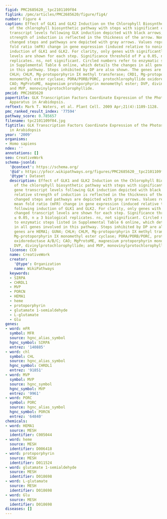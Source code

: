```yaml
---
figid: PMC2685620__tpc2101109f04
figlink: /pmc/articles/PMC2685620/figure/fig4/
number: Figure 4
caption: Effect of GLK1 and GLK2 Induction on the Chlorophyll Biosynthetic Pathway.Schematic
  of the chlorophyll biosynthetic pathway with steps with significant changes in gene
  transcript levels following GLK induction depicted with black arrows; the relative
  strength of induction is reflected in the thickness of the arrow. Nonsignificantly
  changed steps and pathways are depicted with gray arrows. Values represent the mean
  fold ratio (mFR) change in gene expression (induced relative to noninduced) following
  induction of GLK1 and GLK2. For clarity, only genes with significantly changed transcript
  levels are shown for each step. Significance threshold of P ≤ 0.05, n ≥ 3 biological
  replicates. ns, not significant. Circled numbers refer to enzymatic steps listed
  in Supplemental Table 6 online, which details the changes in all genes involved
  in this pathway. Steps inhibited by DP are also shown. The genes are HEMA1; GUN4;
  CHLH; CHLM, Mg-protoporphyrin IX methyl transferase; CRD1, Mg-protoporphyrin IX
  monomethyl ester cyclase; PORA/PORB/PORC, protochlorophyllide oxidoreductase A/B/C;
  CAO; MgProtoME, magnesium protoporphyrin monomethyl ester; DVP, divinylprotochlorophyllide;
  and MVP, monovinylprotochlorophyllide.
pmcid: PMC2685620
papertitle: GLK Transcription Factors Coordinate Expression of the Photosynthetic
  Apparatus in Arabidopsis.
reftext: Mark T. Waters, et al. Plant Cell. 2009 Apr;21(4):1109-1128.
pmc_ranked_result_index: '77594'
pathway_score: 0.785657
filename: tpc2101109f04.jpg
figtitle: GLK Transcription Factors Coordinate Expression of the Photosynthetic Apparatus
  in Arabidopsis
year: '2009'
organisms:
- Homo sapiens
ndex: ''
annotations: []
seo: CreativeWork
schema-jsonld:
  '@context': https://schema.org/
  '@id': https://pfocr.wikipathways.org/figures/PMC2685620__tpc2101109f04.html
  '@type': Dataset
  description: Effect of GLK1 and GLK2 Induction on the Chlorophyll Biosynthetic Pathway.Schematic
    of the chlorophyll biosynthetic pathway with steps with significant changes in
    gene transcript levels following GLK induction depicted with black arrows; the
    relative strength of induction is reflected in the thickness of the arrow. Nonsignificantly
    changed steps and pathways are depicted with gray arrows. Values represent the
    mean fold ratio (mFR) change in gene expression (induced relative to noninduced)
    following induction of GLK1 and GLK2. For clarity, only genes with significantly
    changed transcript levels are shown for each step. Significance threshold of P
    ≤ 0.05, n ≥ 3 biological replicates. ns, not significant. Circled numbers refer
    to enzymatic steps listed in Supplemental Table 6 online, which details the changes
    in all genes involved in this pathway. Steps inhibited by DP are also shown. The
    genes are HEMA1; GUN4; CHLH; CHLM, Mg-protoporphyrin IX methyl transferase; CRD1,
    Mg-protoporphyrin IX monomethyl ester cyclase; PORA/PORB/PORC, protochlorophyllide
    oxidoreductase A/B/C; CAO; MgProtoME, magnesium protoporphyrin monomethyl ester;
    DVP, divinylprotochlorophyllide; and MVP, monovinylprotochlorophyllide.
  license: CC0
  name: CreativeWork
  creator:
    '@type': Organization
    name: WikiPathways
  keywords:
  - SIRPA
  - CHRDL1
  - MVP
  - PORCN
  - HEMA1
  - heme
  - protoporphyrin
  - glutamate 1-semialdehyde
  - L-glutamate
  - Glu
genes:
- word: mFR
  symbol: MFR
  source: hgnc_alias_symbol
  hgnc_symbol: SIRPA
  entrez: '140885'
- word: chl
  symbol: CHL
  source: hgnc_alias_symbol
  hgnc_symbol: CHRDL1
  entrez: '91851'
- word: MVP
  symbol: MVP
  source: hgnc_symbol
  hgnc_symbol: MVP
  entrez: '9961'
- word: PORC
  symbol: PORC
  source: hgnc_alias_symbol
  hgnc_symbol: PORCN
  entrez: '64840'
chemicals:
- word: HEMA1
  source: MESH
  identifier: C005044
- word: heme
  source: MESH
  identifier: D006418
- word: protoporphyrin
  source: MESH
  identifier: D011524
- word: glutamate 1-semialdehyde
  source: MESH
  identifier: D018698
- word: L-glutamate
  source: MESH
  identifier: D018698
- word: Glu
  source: MESH
  identifier: D018698
diseases: []
---
```


